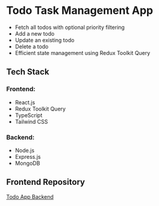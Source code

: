 # Todo Task Management App

- Fetch all todos with optional priority filtering
- Add a new todo
- Update an existing todo
- Delete a todo
- Efficient state management using Redux Toolkit Query

## Tech Stack

### Frontend:

- React.js
- Redux Toolkit Query
- TypeScript
- Tailwind CSS

### Backend:

- Node.js
- Express.js
- MongoDB

## Frontend Repository

[Todo App Backend](https://github.com/pranta-deba/todo-app-with-redux)
